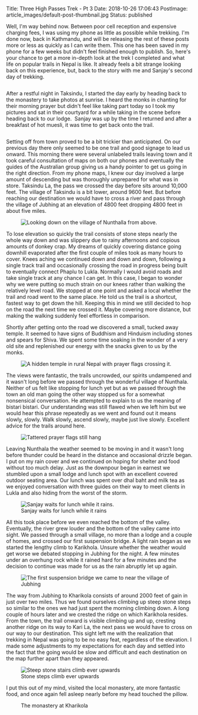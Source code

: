 Title: Three High Passes Trek - Pt 3
Date: 2018-10-26 17:06:43
PostImage: article_images/default-post-thumbnail.jpg
Status: published

Well, I'm way behind now. Between poor cell reception and expensive charging fees, I was using my phone as little as possible while trekking. I'm done now, back in Kathmandu, and will be releasing the rest of these posts more or less as quickly as I can write them. This one has been saved in my phone for a few weeks but didn't feel finished enough to publish. So, here's your chance to get a more in-depth look at the trek I completed and what life on popular trails in Nepal is like. It already feels a bit strange looking back on this experience, but, back to the story with me and Sanjay's second day of trekking.

<figure><img class="size-large wp-image-903 aligncenter" src="/images/article_images/2018/10/DSC02553.jpg" alt=""/></figure>

After a restful night in Taksindu, I started the day early by heading back to the monastery to take photos at sunrise. I heard the monks in chanting for their morning prayer but didn't feel like taking part today so I took my pictures and sat in their courtyard for a while taking in the scene before heading back to our lodge.  Sanjay was up by the time I returned and after a breakfast of hot muesli, it was time to get back onto the trail.

<figure><img class="aligncenter wp-image-904 size-large" src="/images/article_images/2018/10/DSC02556.jpg" alt="" /></figure>

Setting off from town proved to be a bit trickier than anticipated. On our previous day there only seemed to be one trail and good signage to lead us onward. This morning there were several unlabeled trails leaving town and it took careful consultation of maps on both our phones and eventually the guides of the Australian group giving us a handy pointer to get us going in the right direction. From my phone maps, I knew our day involved a large amount of descending but was thoroughly unprepared for what was in store. Taksindu La, the pass we crossed the day before sits around 10,000 feet. The village of Taksindu is a bit lower, around 9600 feet. But before reaching our destination we would have to cross a river and pass through the village of Jubhing at an elevation of 4800 feet dropping 4800 feet in about five miles.

<figure><img class="size-large wp-image-906 aligncenter" src="/images/article_images/2018/10/DSC02568.jpg" alt="Looking down on the village of Nunthalla from above." /></figure>

To lose elevation so quickly the trail consists of stone steps nearly the whole way down and was slippery due to rainy afternoons and copious amounts of donkey crap. My dreams of quickly covering distance going downhill evaporated after the first couple of miles took as many hours to cover. Knees aching we continued down and down and down, following a single track trail and occasionally crossing the road in progress being built to eventually connect Phaplu to Lukla. Normally I would avoid roads and take single track at any chance I can get. In this case, I began to wonder why we were putting so much strain on our knees rather than walking the relatively level road. We stopped at one point and asked a local whether the trail and road went to the same place. He told us the trail is a shortcut, fastest way to get down the hill. Keeping this in mind we still decided to hop on the road the next time we crossed it. Maybe covering more distance, but making the walking suddenly feel effortless in comparison.

Shortly after getting onto the road we discovered a small, tucked away temple. It seemed to have signs of Buddhism and Hinduism including stones and spears for Shiva. We spent some time soaking in the wonder of a very old site and replenished our energy with the snacks given to us by the monks.

<figure><img class="aligncenter wp-image-907 size-large" src="/images/article_images/2018/10/DSC02577.jpg" alt="A hidden temple in rural Nepal with prayer flags crossing it." /></figure>

The views were fantastic, the trails uncrowded, our spirits undampened and it wasn't long before we passed through the wonderful village of Nunthala. Neither of us felt like stopping for lunch yet but as we passed through the town an old man going the other way stopped us for a somewhat nonsensical conversation. He attempted to explain to us the meaning of bistari bistari. Our understanding was still flawed when we left him but we would hear this phrase repeatedly as we went and found out it means slowly, slowly. Walk slowly, ascend slowly, maybe just live slowly. Excellent advice for the trails around here.

<figure><img class="size-large wp-image-908 aligncenter" src="/images/article_images/2018/10/DSC02579.jpg" alt="Tattered prayer flags still hang" /></figure>

Leaving Nunthala the weather seemed to be moving in and it wasn't long before thunder could be heard in the distance and occasional drizzle began. I put on my rain cover and we continued on hoping for shelter and food without too much delay. Just as the downpour began in earnest we stumbled upon a small lodge and lunch spot with an excellent covered outdoor seating area. Our lunch was spent over dhal baht and milk tea as we enjoyed conversation with three guides on their way to meet clients in Lukla and also hiding from the worst of the storm.

<figure><img class="wp-image-909 size-large" src="/images/article_images/2018/10/DSC02585.jpg" alt="Sanjay waits for lunch while it rains." /><figcaption>Sanjay waits for lunch while it rains</figcaption></figure>

All this took place before we even reached the bottom of the valley. Eventually, the river grew louder and the bottom of the valley came into sight. We passed through a small village, no more than a lodge and a couple of homes, and crossed our first suspension bridge. A light rain began as we started the lengthy climb to Karikhola. Unsure whether the weather would get worse we debated stopping in Jubhing for the night. A few minutes under an overhung rock while it rained hard for a few minutes and the decision to continue was made for us as the rain abruptly let up again.

<figure><img class="aligncenter size-large wp-image-910" src="/images/article_images/2018/10/20181029_103219.jpg" alt="The first suspension bridge we came to near the village of Jubhing" /></figure>

The way from Jubhing to Kharikola consists of around 2000 feet of gain in just over two miles. Thus we found ourselves climbing up steep stone steps so similar to the ones we had just spent the morning climbing down. A long couple of hours later and we crested the ridge on which Karikhola resides. From the town, the trail onward is visible climbing up and up, cresting another ridge on its way to Kari La, the next pass we would have to cross on our way to our destination. This sight left me with the realization that trekking in Nepal was going to be no easy feat, regardless of the elevation. I made some adjustments to my expectations for each day and settled into the fact that the going would be slow and difficult and each destination on the map further apart than they appeared.

<figure><img class="size-large wp-image-912" src="/images/article_images/2018/10/DSC02609.jpg" alt="Steep stone stairs climb ever upwards" /><figcaption>Stone steps climb ever upwards</figcaption></figure>

I put this out of my mind, visited the local monastery, ate more fantastic food, and once again fell asleep nearly before my head touched the pillow.

<figure><img class="wp-image-913 size-large" src="/images/article_images/2018/10/20181006_163642.jpg" alt="" /><figcaption>The monastery at Kharikola</figcaption></figure>